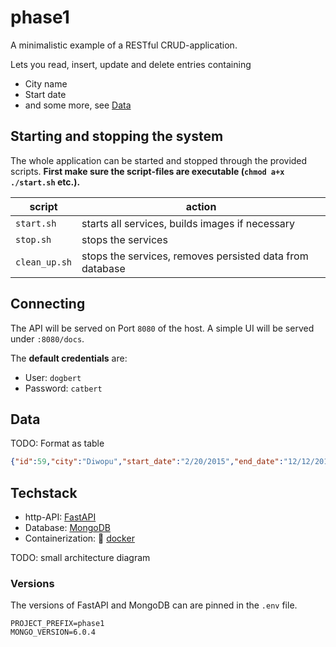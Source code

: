 # phase1

A minimalistic example of a RESTful CRUD-application.

Lets you read, insert, update and delete entries containing

- City name
- Start date
- and some more, see [Data](#data)


## Starting and stopping the system

The whole application can be started and stopped through the provided scripts.
**First make sure the script-files are executable (`chmod a+x ./start.sh` etc.).**

| script        | action                                                   |
| ------------- | -------------------------------------------------------- |
| `start.sh`    | starts all services, builds images if necessary          |
| `stop.sh`     | stops the services                                       |
| `clean_up.sh` | stops the services, removes persisted data from database |

## Connecting

The API will be served on Port `8080` of the host.
A simple UI will be served under `:8080/docs`.

The **default credentials** are:

- User: `dogbert`
- Password: `catbert`

## Data

TODO: Format as table

``` json
{"id":59,"city":"Diwopu","start_date":"2/20/2015","end_date":"12/12/2014","price":"81.90","status":"Daily","color":"#08c51b"}
```

## Techstack

- http-API: [FastAPI](https://fastapi.tiangolo.com/)
- Database: [MongoDB](https://www.mongodb.com/)
- Containerization: 🐳 [docker](https://www.docker.com/)

TODO: small architecture diagram

### Versions

The versions of FastAPI and MongoDB can are pinned in the `.env` file.

``` [.env]
PROJECT_PREFIX=phase1
MONGO_VERSION=6.0.4
```
